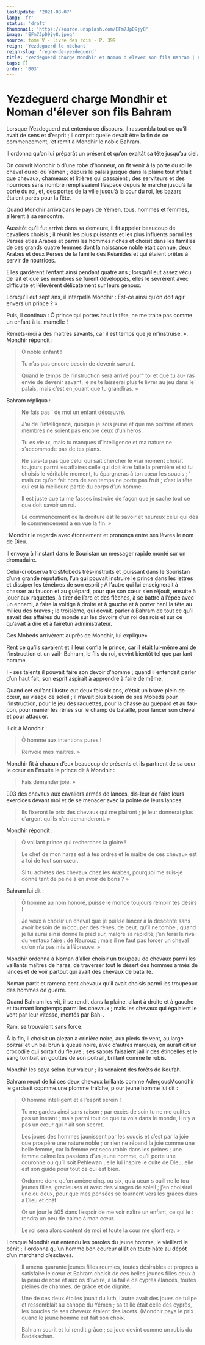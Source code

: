 ```yaml
---
lastUpdate: '2021-08-07'
lang: 'fr'
status: 'draft'
thumbnail: 'https://source.unsplash.com/EFm7JpD9jy8'
image: 'EFm7JpD9jy8.jpeg'
source: tome V - livre des rois - P. 399
reign: 'Yezdeguerd le méchant'
reign-slug: 'regne-de-yezdeguerd'
title: "Yezdeguerd charge Mondhir et Noman d'élever son fils Bahram | Le Livre des Rois | Shâhnâmeh"
tags: []
order: '003'
---
```


<!-- LTeX: language=fr -->

# Yezdeguerd charge Mondhir et Noman d'élever son fils Bahram

Lorsque lYezdeguerd eut entendu ce discours, il rassembla tout ce qu’il avait de sens et d’esprit ; il comprit quelle devait être la fin de ce commencement, ’et remit à Mondhir le noble Bahram.

Il ordonna qu’on lui préparât un présent et qu’on exaltât sa tête jusqu’au ciel.

On couvrit Mondhir b d’une robe d’honneur, on fit venir à la porte du roi le cheval du roi du Yémen ; depuis le palais jusque dans la plaine tout n’était que chevaux, chameaux et litières qui passaient ; des serviteurs et des nourrices sans nombre remplissaient l’espace depuis le marché jusqu’à la porte du roi, et, des portes de la ville jusqu’à la cour du roi, les bazars étaient parés pour la fête.

Quand Mondhir arriva’dans le pays de Yémen, tous, hommes et femmes, allèrent à sa rencontre.

Aussitôt qu’il fut arrivé dans sa demeure, il fit appeler beaucoup de cavaliers choisis ; il réunit les plus puissants et les plus influents parmi les Perses etles Arabes et parmi les hommes riches et choisit dans les familles de ces grands quatre femmes dont la naissance noble était connue, deux Arabes et deux Perses de la famille des Keïanides et qui étaient prêtes à servir de nourrices.

Elles gardèrent l’enfant ainsi pendant quatre ans ; lorsqu’il eut assez vécu de lait et que ses membres se furent développés, elles le sevrèrent avec difficulté et l’élevèrent délicatement sur leurs genoux.

Lorsqu’il eut sept ans, il interpella Mondhir : Est-ce ainsi qu’on doit agir envers un prince ? »

Puis, il continua : Ô prince qui portes haut la tête, ne me traite pas comme un enfant à la. mamelle !

Remets-moi à des maîtres savants, car il est temps que je m’instruise. », Mondhir répondit :

> Ô noble enfant !
>
> Tu n’as pas encore besoin de devenir savant.
>
> Quand le temps de l’instruction sera arrivé pour" toi et que tu au-
ras envie de devenir savant, je ne te laisserai plus te livrer au jeu dans le palais, mais c’est en jouant que tu grandiras. »

Bahram répliqua :

> Ne fais pas
’ de moi un enfant désœuvré.
>
> J’ai de l’intelligence, quoique je sois jeune et que ma poitrine et mes membres ne soient pas encore ceux d’un héros.
>
> Tu es vieux, mais tu manques d’intelligence et ma nature ne s’accommode pas de tes plans.
>
> Ne sais-tu pas que celui qui sait chercher le vrai moment choisit toujours parmi les affaires celle qui doit être faite la première et si tu choisis le véritable moment, tu épargneras à ton cœur les soucis ; ’
mais ce qu’on fait hors de son temps ne porte pas fruit ; c’est la tête qui est la meilleure partie du corps d’un homme.
>
> Il est juste que tu me fasses instruire de façon que je sache tout ce que doit savoir un roi.
>
> Le commencement de la droiture est le savoir et heureux celui qui dès le commencement a en vue la fin. »

-Mondhir le regarda avec étonnement et prononça entre ses lèvres le nom de Dieu.

Il envoya à l’instant dans le Souristan un messager rapide monté sur un dromadaire.

Celui-ci observa troisMobeds très-instruits et jouissant dans le Souristan d’une grande réputation, l’un qui pouvait instruire le prince dans les lettres et dissiper les ténèbres de son esprit ; A l’autre qui lui enseignerait à chasser au faucon et au guépard, pour que son cœur s’en réjouît, ensuite à jouer aux raquettes, à tirer de l’arc et des flèches, à se battre à l’épée avec un ennemi, à faire la voltige à droite et à gauche et à porter hanLIa tête au milieu des braves ; le troisième, qui devait. parler à Bahram de tout ce qu’il savait des affaires du monde sur les devoirs d’un roi des rois et sur ce qu’avait à dire et à fairetun administrateur.

Ces Mobeds arrivèrent auprès de Mondhir, lui explique»

Rent ce qu’ils savaient et il leur confia le prince, car il était lui-même ami de l’instruction et un vail-
Bahram, le fils du roi, devint bientôt tel que par lant homme.

I -
ses talents il pouvait faire son devoir d’homme ; quand il entendait parler d’un haut fait, son esprit aspirait à apprendre à faire de même.

Quand cet eul’ant illustre eut deux fois six ans, c’était un brave plein de cœur, au visage de soleil ; il n’avait plus besoin de ses Mobeds pour l’instruction, pour le jeu des raquettes, pour la chasse au guépard et au fau-con, pour manier les rênes sur le champ de bataille, pour lancer son cheval et pour attaquer.

Il dit à Mondhir :

> Ô homme aux intentions pures !
>
> Renvoie mes maîtres. »

Mondhir fit à chacun d’eux beaucoup de présents et ils partirent de sa cour le cœur en Ensuite le prince dit à Mondhir :

> Fais demander joie. »

ü03 des chevaux aux cavaliers armés de lances, dis-leur de faire leurs exercices devant moi et de se menacer avec la pointe de leurs lances.
>
> Ils fixeront le prix des chevaux qui me plairont ; je leur donnerai plus d’argent qu’ils n’en demanderont. »

Mondhir répondit :

> Ô vaillant prince qui recherches la gloire !
>
> Le chef de mon haras est à tes ordres et le maître de ces chevaux est à toi de tout son cœur.
>
> Si tu achètes des chevaux chez les Arabes, pourquoi me suis-je donné tant de peine à en avoir de bons ? »

Bahram lui dit :

> Ô homme au nom honoré, puisse le monde toujours remplir tes désirs !
>
> Je veux a choisir un cheval que je puisse lancer à la descente sans avoir besoin de m’occuper des rênes, de peut. qu’il ne tombe ; quand je lui aurai ainsi donné le pied sur, malgré sa rapidité, j’en ferai le rival du ventaux faire : de Naurouz ; mais il ne faut pas forcer un cheval qu’on n’a pas mis à l’épreuve. »

Mondhir ordonna à Noman d’aller choisir un troupeau de chevaux parmi les vaillants maîtres de haras, de traverser tout le désert des hommes armés de lances et de voir partout qui avait des chevaux de bataille.

Noman partit et ramena cent chevaux qu’il avait choisis parmi les troupeaux des hommes de guerre.

Quand Bahram les vit, il se rendit dans la plaine, allant à droite et à gauche et tournant longtemps parmi les chevaux ; mais les chevaux qui égalaient le vent par leur vitesse, montés par Bah-.

Ram, se trouvaient sans force.

À la fin, il choisit un alezan à crinière noire, aux pieds de vent, au large poitrail et un bai brun à queue noire, avec d’autres marques, on aurait dit un crocodile qui sortait du fleuve ; ses sabots faisaient jaillir des étincelles et le sang tombait en gouttes de son poitrail, brillant comme le rubis.

Mondhir les paya selon leur valeur ; ils venaient des forêts de Koufah.

Bahram reçut de lui ces deux chevaux brillants comme AdergousMcondhir le gardasit copmme.une pIomme fraîche, p our jeune homme lui dit :

> Ô homme intelligent et à l’esprit serein !
>
> Tu me gardes ainsi sans raison ; par excès de soin tu ne me quittes pas un instant ; mais parmi tout ce que tu vois dans le monde, il n’y a pas un cœur qui n’ait son secret.
>
> Les joues des hommes jaunissent par les soucis et c’est par la joie que prospère une nature noble ; or rien ne répand la joie comme une belle femme, car la femme est secourable dans les peines ; une femme calme les passions d’un jeune homme, qu’il porte une couronne ou qu’il soit Pehlewan ; elle lui inspire le culte de Dieu, elle est son guide pour tout ce qui est bien.
>
> Ordonne donc qu’on amène cinq. ou six, qu’a ucun s ouill ne le tou jeunes filles, gracieuses et avec des visages de soleil ; j’en choisirai une ou deux, pour que mes pensées se tournent vers les grâces dues à Dieu et chât.
>
> Or un jour le â05 dans l’espoir de me voir naître un enfant, ce qui le : rendra un peu de calme à mon cœur.
>
> Le roi sera alors content de moi et toute la cour me glorifiera. »

Lorsque Mondhir eut entendu les paroles du jeune homme, le vieillard le bénit ; il ordonna qu’un homme bon coureur allât en toute hâte au dépôt d’un marchand d’esclaves.
>
> Il amena quarante jeunes filles roumies, toutes désirables et propres à satisfaire le cœur et Bahram choisit de ces belles jeunes filles deux à la peau de rose et aux os d’ivoire, à la taille de cyprès élancés, toutes pleines de charmes. de grâce et de dignité.
>
> Une de ces deux étoiles jouait du luth, l’autre avait des joues de tulipe et ressemblait au canope du Yémen ; sa taille était celle des cyprès, les boucles de ses cheveux étaient des lacets. (Mondhir paya le prix quand le jeune homme eut fait son choix.
>
> Bahram sourit et lui rendit grâce ; sa joue devint comme un rubis du Badakschan.
